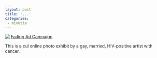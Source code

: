 ```yaml
---
layout: post
title: '...'
categories:
 - minutia
---
```


<a href="http://www.fadingad.com/index.html"><img src="http://www.fadingad.com/023.gif" align="left" border="0">Fading Ad Campaign</a>

This is a cul online photo exhibit by a gay, married, HIV-positive artist with cancer.

